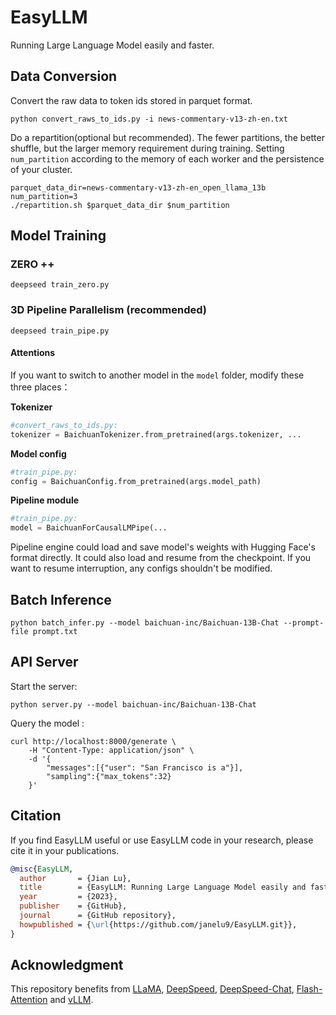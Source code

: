 # EasyLLM

Running Large Language Model easily and faster.

## Data Conversion

Convert the raw data to token ids stored in parquet format.

```shell
python convert_raws_to_ids.py -i news-commentary-v13-zh-en.txt
```

Do a repartition(optional but recommended).  The fewer partitions, the better shuffle, but the larger memory requirement during training. Setting `num_partition` according to the memory of each worker and the persistence of your cluster.

```shell
parquet_data_dir=news-commentary-v13-zh-en_open_llama_13b
num_partition=3
./repartition.sh $parquet_data_dir $num_partition
```



## Model Training

### ZERO ++

```shell
deepseed train_zero.py
```

### 3D Pipeline Parallelism (recommended)

```shell
deepseed train_pipe.py
```

#### Attentions

If you want to switch to another model in the `model` folder,  modify these three places：

**Tokenizer**

```python
#convert_raws_to_ids.py:
tokenizer = BaichuanTokenizer.from_pretrained(args.tokenizer, ...
```

**Model config**

```python
#train_pipe.py:
config = BaichuanConfig.from_pretrained(args.model_path)
```

 **Pipeline module**

```python
#train_pipe.py:
model = BaichuanForCausalLMPipe(...
```

Pipeline engine could load and save model's weights with Hugging Face's format directly. It could also load and resume from the checkpoint. If you want to resume interruption, any configs shouldn't be modified.

## Batch Inference

```shell
python batch_infer.py --model baichuan-inc/Baichuan-13B-Chat --prompt-file prompt.txt
```

## API Server

Start the server:

```shell
python server.py --model baichuan-inc/Baichuan-13B-Chat
```

Query the model :

```sehll
curl http://localhost:8000/generate \
    -H "Content-Type: application/json" \
    -d '{
        "messages":[{"user": "San Francisco is a"}],
        "sampling":{"max_tokens":32}
    }'
```

## Citation

If you find EasyLLM useful or use EasyLLM  code  in your research, please cite it in your publications.

```bibtex
@misc{EasyLLM,
  author       = {Jian Lu},
  title        = {EasyLLM: Running Large Language Model easily and faster},
  year         = {2023},
  publisher    = {GitHub},
  journal      = {GitHub repository},
  howpublished = {\url{https://github.com/janelu9/EasyLLM.git}},
}
```

## Acknowledgment

This repository benefits from [LLaMA](https://ai.facebook.com/blog/large-language-model-llama-meta-ai), [DeepSpeed](https://github.com/microsoft/DeepSpeed), [DeepSpeed-Chat](https://github.com/microsoft/DeepSpeedExamples/tree/HEAD/applications/DeepSpeed-Chat), [Flash-Attention](https://github.com/Dao-AILab/flash-attention.git) and [vLLM](https://github.com/vllm-project/vllm).
